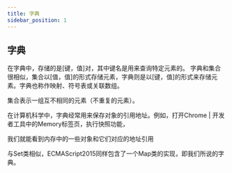 ```yaml
---
title: 字典
sidebar_position: 1
---
```


## 字典
在字典中，存储的是[键，值]对，其中键名是用来查询特定元素的。
字典和集合很相似，集合以[值，值]的形式存储元素，字典则是以[键，值]的形式来存储元素。字典也称作映射、符号表或关联数组。

集合表示一组互不相同的元素（不重复的元素）。

在计算机科学中，字典经常用来保存对象的引用地址。例如，打开Chrome | 开发者工具中的Memory标签页，执行快照功能，

我们就能看到内存中的一些对象和它们对应的地址引用

与Set类相似，ECMAScript2015同样包含了一个Map类的实现，即我们所说的字典。